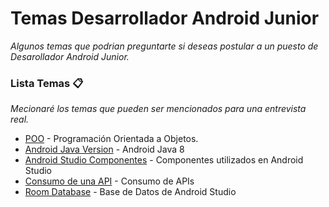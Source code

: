 # Temas Desarrollador Android Junior

_Algunos temas que podrian preguntarte si deseas postular a un puesto de Desarollador Android Junior._

### Lista Temas 📋

_Mecionaré los temas que pueden ser mencionados para una entrevista real._

* [POO](https://profile.es/blog/que-es-la-programacion-orientada-a-objetos/) - Programación Orientada a Objetos.
* [Android Java Version](https://code.tutsplus.com/es/tutorials/java-8-for-android-cleaner-code-with-lambda-expressions--cms-29661) - Android Java 8
* [Android Studio Componentes](https://desarrolloweb.com/articulos/6-componentes-basicos-android.html) - Componentes utilizados en Android Studio
* [Consumo de una API](https://coderslink.com/talento/blog/como-consumir-una-api-desde-una-aplicacion-android/) - Consumo de APIs
* [Room Database](https://developer.android.com/training/data-storage/room?hl=es-419) - Base de Datos de Android Studio
